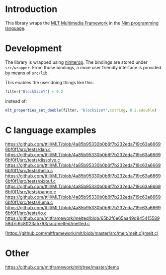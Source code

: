 # Introduction
This library wraps the [MLT Multimedia Framework](https://www.mltframework.org/) in the [Nim programming language](https://nim-lang.org/).



# Development
The library is wrapped using [nimterop](https://github.com/nimterop/nimterop). The bindings are stored under `src/wrapper`. From those bindings, a more user friendly interface is provided by means of `src/lib`.

This enables the user doing things like this:
```nim
filter["BlockSizeY"] = 0.2
```
instead of:
```nim
mlt_properties_set_double(filter, "BlockSizeY".cstring, 0.2.cdouble)
```

# C language examples
https://github.com/ttill/MLT/blob/4a85b95330b0b6f7b232eda719c63a66696bf0f1/src/tests/dan.c
https://github.com/ttill/MLT/blob/4a85b95330b0b6f7b232eda719c63a66696bf0f1/src/tests/dissolve.c
https://github.com/ttill/MLT/blob/4a85b95330b0b6f7b232eda719c63a66696bf0f1/src/tests/hello.c
https://github.com/ttill/MLT/blob/4a85b95330b0b6f7b232eda719c63a66696bf0f1/src/tests/pixbuf.c
https://github.com/ttill/MLT/blob/4a85b95330b0b6f7b232eda719c63a66696bf0f1/src/tests/pango.c
https://github.com/ttill/MLT/blob/4a85b95330b0b6f7b232eda719c63a66696bf0f1/src/tests/luma.c
https://github.com/ttill/MLT/blob/4a85b95330b0b6f7b232eda719c63a66696bf0f1/src/tests/io.c
https://github.com/mltframework/melted/blob/65b2f6e65aa49d84541558958d7c6c8ff23a5763/src/melted/melted.c

[https://github.com/mltframework/mlt/blob/master/src/melt/melt.c](melt.c)

# Other
https://github.com/mltframework/mlt/tree/master/demo